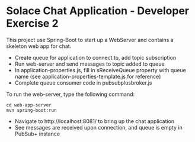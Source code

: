 # Solace Chat Application - Developer Exercise 2
This project use Spring-Boot to start up a WebServer and contains a skeleton web app for chat. 

* Create queue for application to connect to, add topic subscription
* Run web-server and send messages to topic added to queue
* In application-properties.js, fill in sReceiveQueue property with queue name (see application-properties-template.js for reference)
* Complete queue consumer code in pubsubplusbroker.js

To run the web-server, type the following command:

```
cd web-app-server
mvn spring-boot:run
```

* Navigate to http://localhost:8081/ to bring up the chat application
* See messages are received upon connection, and queue is empty in PubSub+ instance
